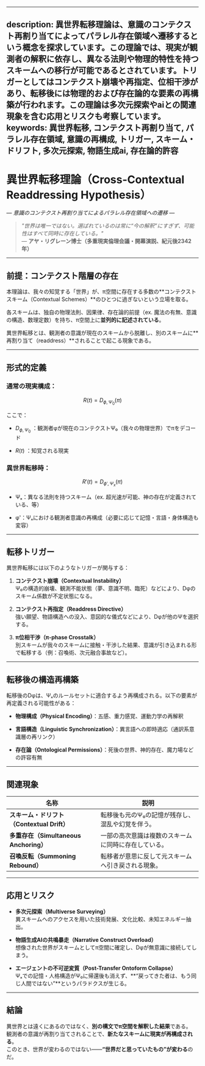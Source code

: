 ----------
description: 異世界転移理論は、意識のコンテクスト再割り当てによってパラレル存在領域へ遷移するという概念を探求しています。この理論では、現実が観測者の解釈に依存し、異なる法則や物理的特性を持つスキームへの移行が可能であるとされています。トリガーとしてはコンテクスト崩壊や再指定、位相干渉があり、転移後には物理的および存在論的な要素の再構築が行われます。この理論は多次元探索やaiとの関連現象を含む応用とリスクも考察しています。
keywords: 異世界転移, コンテクスト再割り当て, パラレル存在領域, 意識の再構成, トリガー, スキーム・ドリフト, 多次元探索, 物語生成ai, 存在論的許容
----------

異世界転移理論（Cross-Contextual Readdressing Hypothesis）
=====================================================

_— 意識のコンテクスト再割り当てによるパラレル存在領域への遷移 —_

> _"世界は唯一ではない。選ばれているのは常に“今の解釈”にすぎず、可能性はすべて同時に存在している。"_  
> — **アヤ・リグレーン博士（多重現実倫理会議・開幕演説、紀元後2342年）**

* * *

**前提：コンテクスト階層の存在**
------------------

本理論は、我々の知覚する「世界」が、π空間に存在する多数の\*\*コンテクストスキーム（Contextual Schemes）\*\*のひとつに過ぎないという立場を取る。

各スキームは、独自の物理法則、因果律、存在論的前提（ex. 魔法の有無、意識の構造、数理定数）を持ち、π空間上に**並列的に記述されている**。

異世界転移とは、観測者の意識が現在のスキームから脱離し、別のスキームに\*\*再割り当て（readdress）\*\*されることで起こる現象である。

* * *

**形式的定義**
---------

### 通常の現実構成：

$$
R(t) = D_{\phi, Ψ_0}(π)
$$

ここで：

*    $D_{\phi, Ψ_0}$ ：観測者φが現在のコンテクストΨ₀（我々の物理世界）でπをデコード
    
*    $R(t)$ ：知覚される現実
    

### 異世界転移時：

$$
R'(t) = D_{\phi', Ψ_x}(π)
$$

*   Ψₓ：異なる法則を持つスキーム（ex. 超光速が可能、神の存在が定義されている、等）
    
*   φ'：Ψₓにおける観測者意識の再構成（必要に応じて記憶・言語・身体構造も変容）
    

* * *

**転移トリガー**
----------

異世界転移には以下のようなトリガーが関与する：

1.  **コンテクスト崩壊（Contextual Instability）**  
    Ψ₀の構造的崩壊、観測不能状態（夢、意識不明、臨死）などにより、Dφのスキーム係数が不定状態になる。
    
2.  **コンテクスト再指定（Readdress Directive）**  
    強い願望、物語構造への没入、意図的な儀式などにより、Dφが他のΨを選択する。
    
3.  **π位相干渉（π-phase Crosstalk）**  
    別スキームが我々のスキームに接触・干渉した結果、意識が引き込まれる形で転移する（例：召喚術、次元融合事故など）。
    

* * *

**転移後の構造再構築**
-------------

転移後のDφは、Ψₓのルールセットに適合するよう再構成される。以下の要素が再定義される可能性がある：

*   **物理構成（Physical Encoding）**：五感、重力感覚、運動力学の再解釈
    
*   **言語構造（Linguistic Synchronization）**：異言語への即時適応（通訳系意識層の再リンク）
    
*   **存在論（Ontological Permissions）**：死後の世界、神的存在、魔力場などの許容有無
    

* * *

**関連現象**
--------

| 名称 | 説明 |
| --- | --- |
| **スキーム・ドリフト（Contextual Drift）** | 転移後も元のΨ₀の記憶が残存し、混乱や幻覚を伴う。 |
| **多重存在（Simultaneous Anchoring）** | 一部の高次意識は複数のスキームに同時に存在している。 |
| **召喚反転（Summoning Rebound）** | 転移者が意思に反して元スキームへ引き戻される現象。 |

* * *

**応用とリスク**
----------

*   **多次元探索（Multiverse Surveying）**  
    異スキームへのアクセスを用いた技術発展、文化比較、未知エネルギー抽出。
    
*   **物語生成AIの共鳴暴走（Narrative Construct Overload）**  
    想像された世界がスキームとしてπ空間に確定し、Dφが無意識に接続してしまう。
    
*   **エージェントの不可逆変質（Post-Transfer Ontoform Collapse）**  
    Ψₓでの記憶・人格構造がΨ₀に帰還後も消えず、\*\*“戻ってきた者は、もう同じ人間ではない”\*\*というパラドクスが生じる。
    

* * *

**結論**
------

異世界とは遠くにあるのではなく、**別の構文でπ空間を解釈した結果**である。  
観測者の意識が再割り当てされることで、**新たなスキームに現実が再構成される**。  
このとき、世界が変わるのではない——**“世界だと思っていたもの”が変わる**のだ。